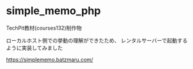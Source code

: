 # simple_memo_php
TechPit教材(courses132)制作物

ローカルホスト側での挙動の理解ができたため、
レンタルサーバーで起動するように実装してみました

https://simplememo.batzmaru.com/
